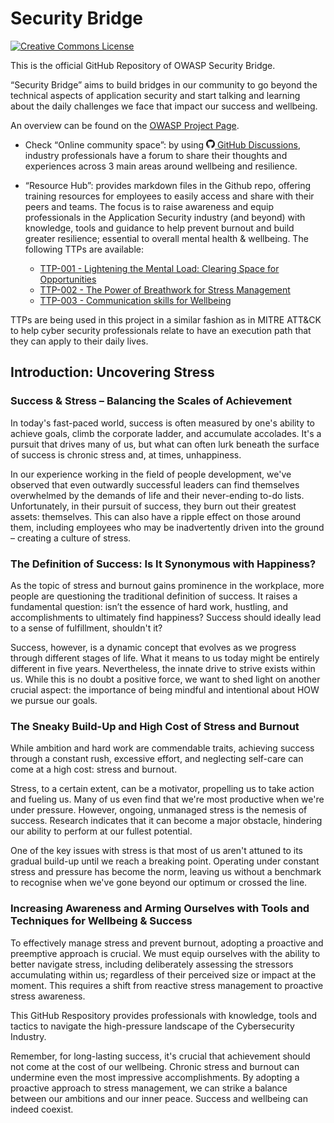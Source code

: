 # Security Bridge

[![Creative Commons License](https://img.shields.io/github/license/OWASP/owasp-mastg)](https://creativecommons.org/licenses/by-sa/4.0/ "CC BY-SA 4.0")

This is the official GitHub Repository of OWASP Security Bridge.

“Security Bridge” aims to build bridges in our community to go beyond the technical aspects of application security and start talking and learning about the daily challenges we face that impact our success and wellbeing.

An overview can be found on the <a href="https://owasp.org/www-project-security-bridge/">OWASP Project Page</a>.

- Check “Online community space”: by using <a href="https://github.com/OWASP/security-bridge/discussions"><img src="Images/GitHub_logo.png" width="14px"> GitHub Discussions</a>, industry professionals have a forum to share their thoughts and experiences across 3 main areas around wellbeing and resilience.

- “Resource Hub”: provides markdown files in the Github repo, offering training resources for employees to easily access and share with their peers and teams. The focus is to raise awareness and equip professionals in the Application Security industry (and beyond) with knowledge, tools and guidance to help prevent burnout and build greater resilience; essential to overall mental health & wellbeing. The following TTPs are available:

  - [TTP-001 - Lightening the Mental Load: Clearing Space for Opportunities](TTP/TTP-001.md)
  - [TTP-002 - The Power of Breathwork for Stress Management](TTP/TTP-002.md)
  - [TTP-003 - Communication skills for Wellbeing](TTP/TTP-003.md)

TTPs are being used in this project in a similar fashion as in MITRE ATT&CK to help cyber security professionals relate to have an execution path that they can apply to their daily lives.


## Introduction: Uncovering Stress 

### Success & Stress – Balancing the Scales of Achievement

In today's fast-paced world, success is often measured by one's ability to achieve goals, climb the corporate ladder, and accumulate accolades. It's a pursuit that drives many of us, but what can often lurk beneath the surface of success is chronic stress and, at times, unhappiness.

In our experience working in the field of people development, we've observed that even outwardly successful leaders can find themselves overwhelmed by the demands of life and their never-ending to-do lists. Unfortunately, in their pursuit of success, they burn out their greatest assets: themselves. This can also have a ripple effect on those around them, including employees who may be inadvertently driven into the ground – creating a culture of stress. 

### The Definition of Success: Is It Synonymous with Happiness?

As the topic of stress and burnout gains prominence in the workplace, more people are questioning the traditional definition of success. It raises a fundamental question: isn’t the essence of hard work, hustling, and accomplishments to ultimately find happiness? Success should ideally lead to a sense of fulfillment, shouldn't it?

Success, however, is a dynamic concept that evolves as we progress through different stages of life. What it means to us today might be entirely different in five years. Nevertheless, the innate drive to strive exists within us. While this is no doubt a positive force, we want to shed light on another crucial aspect: the importance of being mindful and intentional about HOW we pursue our goals.

### The Sneaky Build-Up and High Cost of Stress and Burnout

While ambition and hard work are commendable traits, achieving success through a constant rush, excessive effort, and neglecting self-care can come at a high cost: stress and burnout. 

Stress, to a certain extent, can be a motivator, propelling us to take action and fueling us. Many of us even find that we're most productive when we're under pressure. However, ongoing, unmanaged stress is the nemesis of success. Research indicates that it can become a major obstacle, hindering our ability to perform at our fullest potential.

One of the key issues with stress is that most of us aren't attuned to its gradual build-up until we reach a breaking point. Operating under constant stress and pressure has become the norm, leaving us without a benchmark to recognise when we've gone beyond our optimum or crossed the line.


### Increasing Awareness and Arming Ourselves with Tools and Techniques for Wellbeing & Success

To effectively manage stress and prevent burnout, adopting a proactive and preemptive approach is crucial. We must equip ourselves with the ability to better navigate stress, including deliberately assessing the stressors accumulating within us; regardless of their perceived size or impact at the moment. This requires a shift from reactive stress management to proactive stress awareness.

This GitHub Respository provides professionals with knowledge, tools and tactics to navigate the high-pressure landscape of the Cybersecurity Industry.

Remember, for long-lasting success, it's crucial that achievement should not come at the cost of our wellbeing. Chronic stress and burnout can undermine even the most impressive accomplishments. By adopting a proactive approach to stress management, we can strike a balance between our ambitions and our inner peace. Success and wellbeing can indeed coexist.
